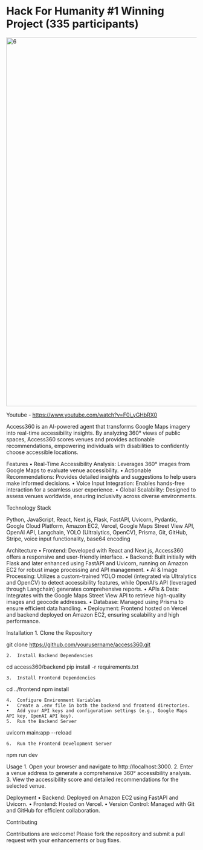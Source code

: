 # Hack For Humanity #1 Winning Project (335 participants)

<img width="976" alt="6" src="https://github.com/user-attachments/assets/01641522-5179-41cc-b298-7c794470886b" />

Youtube - https://www.youtube.com/watch?v=F0i_yGHbRX0

Access360 is an AI-powered agent that transforms Google Maps imagery into real-time accessibility insights. By analyzing 360° views of public spaces, Access360 scores venues and provides actionable recommendations, empowering individuals with disabilities to confidently choose accessible locations.

Features
	•	Real-Time Accessibility Analysis: Leverages 360° images from Google Maps to evaluate venue accessibility.
	•	Actionable Recommendations: Provides detailed insights and suggestions to help users make informed decisions.
	•	Voice Input Integration: Enables hands-free interaction for a seamless user experience.
	•	Global Scalability: Designed to assess venues worldwide, ensuring inclusivity across diverse environments.

Technology Stack

Python, JavaScript, React, Next.js, Flask, FastAPI, Uvicorn, Pydantic, Google Cloud Platform, Amazon EC2, Vercel, Google Maps Street View API, OpenAI API, Langchain, YOLO (Ultralytics, OpenCV), Prisma, Git, GitHub, Stripe, voice input functionality, base64 encoding

Architecture
	•	Frontend: Developed with React and Next.js, Access360 offers a responsive and user-friendly interface.
	•	Backend: Built initially with Flask and later enhanced using FastAPI and Uvicorn, running on Amazon EC2 for robust image processing and API management.
	•	AI & Image Processing: Utilizes a custom-trained YOLO model (integrated via Ultralytics and OpenCV) to detect accessibility features, while OpenAI’s API (leveraged through Langchain) generates comprehensive reports.
	•	APIs & Data: Integrates with the Google Maps Street View API to retrieve high-quality images and geocode addresses.
	•	Database: Managed using Prisma to ensure efficient data handling.
	•	Deployment: Frontend hosted on Vercel and backend deployed on Amazon EC2, ensuring scalability and high performance.

Installation
	1.	Clone the Repository

git clone https://github.com/yourusername/access360.git


	2.	Install Backend Dependencies

cd access360/backend
pip install -r requirements.txt


	3.	Install Frontend Dependencies

cd ../frontend
npm install


	4.	Configure Environment Variables
	•	Create a .env file in both the backend and frontend directories.
	•	Add your API keys and configuration settings (e.g., Google Maps API key, OpenAI API key).
	5.	Run the Backend Server

uvicorn main:app --reload


	6.	Run the Frontend Development Server

npm run dev



Usage
	1.	Open your browser and navigate to http://localhost:3000.
	2.	Enter a venue address to generate a comprehensive 360° accessibility analysis.
	3.	View the accessibility score and detailed recommendations for the selected venue.

Deployment
	•	Backend: Deployed on Amazon EC2 using FastAPI and Uvicorn.
	•	Frontend: Hosted on Vercel.
	•	Version Control: Managed with Git and GitHub for efficient collaboration.

Contributing

Contributions are welcome! Please fork the repository and submit a pull request with your enhancements or bug fixes.
